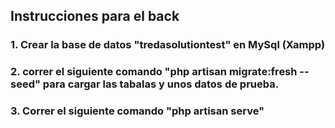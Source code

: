 ## Instrucciones para el back

### 1. Crear la base de datos "tredasolutiontest" en MySql (Xampp)

### 2. correr el siguiente comando "php artisan migrate:fresh --seed" para cargar las tabalas y unos datos de prueba.

### 3. Correr el siguiente comando "php artisan serve"

